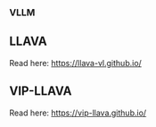 ### VLLM


## LLAVA

Read here: https://llava-vl.github.io/

## VIP-LLAVA

Read here: https://vip-llava.github.io/
